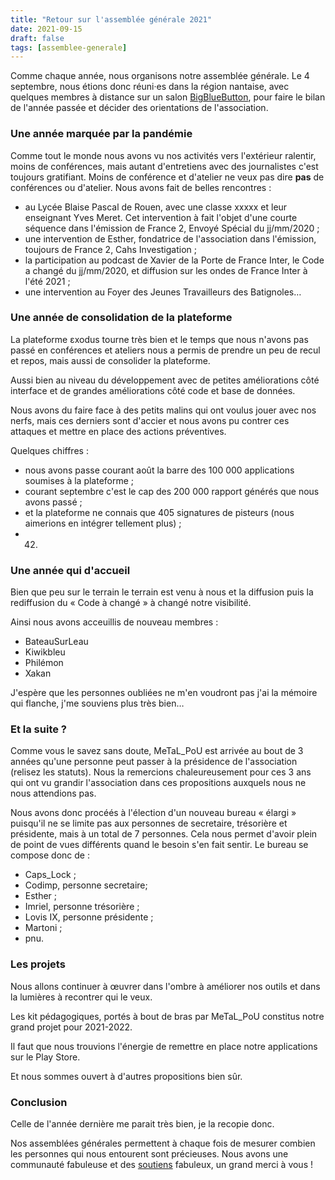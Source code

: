 ```yaml
---
title: "Retour sur l'assemblée générale 2021"
date: 2021-09-15
draft: false
tags: [assemblee-generale]
---
```


Comme chaque année, nous organisons notre assemblée générale. Le 4 septembre, nous étions donc réuni·es dans la région nantaise, avec quelques membres à distance sur un salon [BigBlueButton](https://bigbluebutton.org/), pour faire le bilan de l'année passée et décider des orientations de l'association. 

### Une année marquée par la pandémie

Comme tout le monde nous avons vu nos activités vers l'extérieur ralentir, moins
de conférences, mais autant d'entretiens avec des journalistes c'est toujours
gratifiant. Moins de conférence et d'atelier ne veux pas dire **pas** de
conférences ou d'atelier. Nous avons fait de belles rencontres :

- au Lycée Blaise Pascal de Rouen, avec une classe xxxxx et leur enseignant Yves
  Meret. Cet intervention à fait l'objet d'une courte séquence dans l'émission
  de France 2, Envoyé Spécial du jj/mm/2020 ;
- une intervention de Esther, fondatrice de l'association dans l'émission,
  toujours de France 2, Cahs Investigation ;
- la participation au podcast de Xavier de la Porte de France Inter, le Code a
  changé du jj/mm/2020, et diffusion sur les ondes de France Inter à l'été 2021
  ;
- une intervention au Foyer des Jeunes Travailleurs des Batignoles…

### Une année de consolidation de la plateforme

La plateforme εxodus tourne très bien et le temps que nous n'avons pas passé en
conférences et ateliers nous a permis de prendre un peu de recul et repos, mais
aussi de consolider la plateforme.

Aussi bien au niveau du développement avec de petites améliorations côté
interface et de grandes améliorations côté code et base de données.

Nous avons du faire face à des petits malins qui ont voulus jouer avec nos
nerfs, mais ces derniers sont d'accier et nous avons pu contrer ces attaques et
mettre en place des actions préventives.

Quelques chiffres :
- nous avons passe courant août la barre des 100 000 applications soumises à la
  plateforme ;
- courant septembre c'est le cap des 200 000 rapport générés que nous avons
  passé ;
- et la plateforme ne connais que 405 signatures de pisteurs (nous aimerions en
  intégrer tellement plus) ;
- 42.

### Une année qui d'accueil

Bien que peu sur le terrain le terrain est venu à nous et la diffusion  puis la
rediffusion du « Code à changé » à changé notre visibilité.

Ainsi nous avons acceuillis de nouveau membres :
- BateauSurLeau
- Kiwikbleu
- Philémon
- Xakan

J'espère que les personnes oubliées ne m'en voudront pas j'ai la mémoire qui flanche, j'me
souviens plus très bien…

### Et la suite ?

Comme vous le savez sans doute, MeTaL_PoU est arrivée au bout de 3 années qu'une
personne peut passer à la présidence de l'association (relisez les statuts).
Nous la remercions chaleureusement pour ces 3 ans qui ont vu grandir
l'association dans ces propositions auxquels nous ne nous attendions pas.

Nous avons donc procéés à l'élection d'un nouveau bureau « élargi » puisqu'il ne
se limite pas aux personnes de secretaire, trésorière et présidente, mais à un
total de 7 personnes. Cela nous permet d'avoir plein de point de vues différents
quand le besoin s'en fait sentir.
Le bureau se compose donc de :
- Caps_Lock ;
- Codimp, personne secretaire;
- Esther ;
- Imriel, personne trésorière ;
- Lovis IX, personne présidente ;
- Martoni ;
- pnu.

### Les projets

Nous allons continuer à œuvrer dans l'ombre à améliorer nos outils et dans la
lumières à recontrer qui le veux.

Les kit pédagogiques, portés à bout de bras par MeTaL_PoU constitus notre grand
projet pour 2021-2022.

Il faut que nous trouvions l'énergie de remettre en place notre applications sur
le Play Store.

Et nous sommes ouvert à d'autres propositions bien sûr.

### Conclusion

Celle de l'année dernière me parait très bien, je la recopie donc.

Nos assemblées générales permettent à chaque fois de mesurer combien les personnes qui nous entourent sont précieuses. Nous avons une communauté fabuleuse et des [soutiens](https://exodus-privacy.eu.org/fr/page/supporters/) fabuleux, un grand merci à vous !
